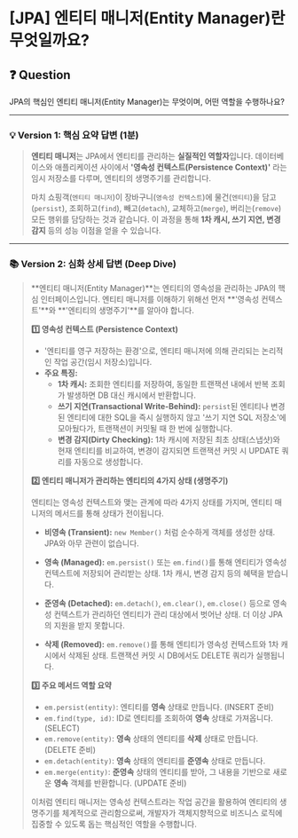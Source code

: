 # [JPA] 엔티티 매니저(Entity Manager)란 무엇일까요?

## ❓ Question

JPA의 핵심인 엔티티 매니저(Entity Manager)는 무엇이며, 어떤 역할을 수행하나요?

---

### 💡 Version 1: 핵심 요약 답변 (1분)

> **엔티티 매니저**는 JPA에서 엔티티를 관리하는 **실질적인 역할자**입니다. 데이터베이스와 애플리케이션 사이에서 **'영속성 컨텍스트(Persistence Context)'** 라는 임시 저장소를 다루며, 엔티티의 생명주기를 관리합니다.
>
> 마치 쇼핑객(`엔티티 매니저`)이 장바구니(`영속성 컨텍스트`)에 물건(`엔티티`)을 담고(`persist`), 조회하고(`find`), 빼고(`detach`), 교체하고(`merge`), 버리는(`remove`) 모든 행위를 담당하는 것과 같습니다. 이 과정을 통해 **1차 캐시, 쓰기 지연, 변경 감지** 등의 성능 이점을 얻을 수 있습니다.

---

### 📚 Version 2: 심화 상세 답변 (Deep Dive)

> **엔티티 매니저(Entity Manager)**는 엔티티의 영속성을 관리하는 JPA의 핵심 인터페이스입니다. 엔티티 매니저를 이해하기 위해선 먼저 **'영속성 컨텍스트'**와 **'엔티티의 생명주기'**를 알아야 합니다.
>
> **1️⃣ 영속성 컨텍스트 (Persistence Context)**
>
> -   '엔티티를 영구 저장하는 환경'으로, 엔티티 매니저에 의해 관리되는 논리적인 작업 공간(임시 저장소)입니다.
> -   **주요 특징:**
>     -   **1차 캐시:** 조회한 엔티티를 저장하여, 동일한 트랜잭션 내에서 반복 조회가 발생하면 DB 대신 캐시에서 반환합니다.
>     -   **쓰기 지연(Transactional Write-Behind):** `persist`된 엔티티나 변경된 엔티티에 대한 SQL을 즉시 실행하지 않고 '쓰기 지연 SQL 저장소'에 모아뒀다가, 트랜잭션이 커밋될 때 한 번에 실행합니다.
>     -   **변경 감지(Dirty Checking):** 1차 캐시에 저장된 최초 상태(스냅샷)와 현재 엔티티를 비교하여, 변경이 감지되면 트랜잭션 커밋 시 UPDATE 쿼리를 자동으로 생성합니다.
>
> **2️⃣ 엔티티 매니저가 관리하는 엔티티의 4가지 상태 (생명주기)**
>
> 엔티티는 영속성 컨텍스트와 맺는 관계에 따라 4가지 상태를 가지며, 엔티티 매니저의 메서드를 통해 상태가 전이됩니다.
>
> -   **비영속 (Transient):** `new Member()` 처럼 순수하게 객체를 생성한 상태. JPA와 아무 관련이 없습니다.
>
> -   **영속 (Managed):** `em.persist()` 또는 `em.find()`를 통해 엔티티가 영속성 컨텍스트에 저장되어 관리받는 상태. 1차 캐시, 변경 감지 등의 혜택을 받습니다.
>
> -   **준영속 (Detached):** `em.detach()`, `em.clear()`, `em.close()` 등으로 영속성 컨텍스트가 관리하던 엔티티가 관리 대상에서 벗어난 상태. 더 이상 JPA의 지원을 받지 못합니다.
>
> -   **삭제 (Removed):** `em.remove()`를 통해 엔티티가 영속성 컨텍스트와 1차 캐시에서 삭제된 상태. 트랜잭션 커밋 시 DB에서도 DELETE 쿼리가 실행됩니다.
>
> **3️⃣ 주요 메서드 역할 요약**
>
> * `em.persist(entity)`: 엔티티를 **영속** 상태로 만듭니다. (INSERT 준비)
> * `em.find(type, id)`: ID로 엔티티를 조회하여 **영속** 상태로 가져옵니다. (SELECT)
> * `em.remove(entity)`: **영속** 상태의 엔티티를 **삭제** 상태로 만듭니다. (DELETE 준비)
> * `em.detach(entity)`: **영속** 상태의 엔티티를 **준영속** 상태로 만듭니다.
> * `em.merge(entity)`: **준영속** 상태의 엔티티를 받아, 그 내용을 기반으로 새로운 **영속** 객체를 반환합니다. (UPDATE 준비)
>
> 이처럼 엔티티 매니저는 영속성 컨텍스트라는 작업 공간을 활용하여 엔티티의 생명주기를 체계적으로 관리함으로써, 개발자가 객체지향적으로 비즈니스 로직에 집중할 수 있도록 돕는 핵심적인 역할을 수행합니다.